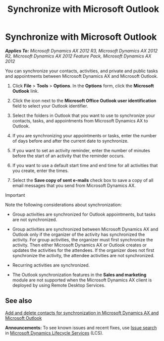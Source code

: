 ﻿---
title: Synchronize with Microsoft Outlook
TOCTitle: Synchronize with Microsoft Outlook
ms:assetid: 0ac7de3b-0de4-4542-9023-fd7035a0e76c
ms:mtpsurl: https://technet.microsoft.com/en-us/library/Aa569740(v=AX.60)
ms:contentKeyID: 37822137
ms.date: 04/18/2014
mtps_version: v=AX.60
f1_keywords:
- microsoft outlook
---

# Synchronize with Microsoft Outlook 


_**Applies To:** Microsoft Dynamics AX 2012 R3, Microsoft Dynamics AX 2012 R2, Microsoft Dynamics AX 2012 Feature Pack, Microsoft Dynamics AX 2012_

You can synchronize your contacts, activities, and private and public tasks and appointments between Microsoft Dynamics AX and Microsoft Outlook.

1.  Click **File** \> **Tools** \> **Options**. In the **Options** form, click the **Microsoft Outlook** link.

2.  Click the icon next to the **Microsoft Office Outlook user identification** field to select your Outlook identifier.

3.  Select the folders in Outlook that you want to use to synchronize your contacts, tasks, and appointments from Microsoft Dynamics AX to Outlook.

4.  If you are synchronizing your appointments or tasks, enter the number of days before and after the current date to synchronize.

5.  If you want to set an activity reminder, enter the number of minutes before the start of an activity that the reminder occurs.

6.  If you want to use a default start time and end time for all activities that you create, enter the times.

7.  Select the **Save copy of sent e-mails** check box to save a copy of all email messages that you send from Microsoft Dynamics AX.


> [!IMPORTANT]
> <P>Note the following considerations about synchronization:</P>
> <UL>
> <LI>
> <P>Group activities are synchronized for Outlook appointments, but tasks are not synchronized.</P>
> <LI>
> <P>Group activities are synchronized between Microsoft Dynamics AX and Outlook only if the organizer of the activity has synchronized the activity. For group activities, the organizer must first synchronize the activity. Then either Microsoft Dynamics AX or Outlook creates or updates the activities for the attendees. If the organizer does not first synchronize the activity, the attendee activities are not synchronized.</P>
> <LI>
> <P>Recurring activities are synchronized.</P>
> <LI>
> <P>The Outlook synchronization features in the <STRONG>Sales and marketing</STRONG> module are not supported when the Microsoft Dynamics AX client is deployed by using Remote Desktop Services.</P></LI></UL>



## See also

[Add and delete contacts for synchronization in Microsoft Dynamics AX and Microsoft Outlook](add-and-delete-contacts-for-synchronization-in-microsoft-dynamics-ax-and-microsoft-outlook.md)

  
**Announcements:** To see known issues and recent fixes, use [Issue search](http://go.microsoft.com/fwlink/?linkid=389258) in [Microsoft Dynamics Lifecycle Services](http://go.microsoft.com/fwlink/?linkid=306505) (LCS).

